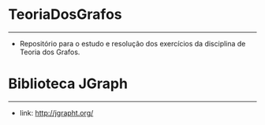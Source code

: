 # TeoriaDosGrafos
-----------------------
- Repositório para o estudo e resolução dos exercícios da disciplina de Teoria dos Grafos.


# Biblioteca JGraph
-----------------------

- link: http://jgrapht.org/
